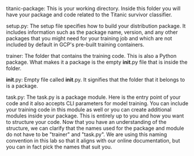 
titanic-package: This is your working directory. Inside this folder you will have your package and code related to the Titanic survivor classifier.

setup.py: The setup file specifies how to build your distribution package. It includes information such as the package name, version, and any other packages that you might need for your training job and which are not included by default in GCP's pre-built training containers.

trainer: The folder that contains the training code. This is also a Python package. What makes it a package is the empty __init__.py file that is inside the folder.

__init__.py: Empty file called __init__.py. It signifies that the folder that it belongs to is a package.

task.py: The task.py is a package module. Here is the entry point of your code and it also accepts CLI parameters for model training. You can include your training code in this module as well or you can create additional modules inside your package. This is entirely up to you and how you want to structure your code. Now that you have an understanding of the structure, we can clarify that the names used for the package and module do not have to be "trainer" and "task.py". We are using this naming convention in this lab so that it aligns with our online documentation, but you can in fact pick the names that suit you.
